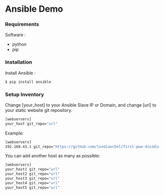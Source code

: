 # Ansible Demo

### Requirements
Software :
- python
- pip

### Installation

Install Ansible :
```sh
$ pip install ansible
```

### Setup Inventory
Change [your_host] to your Ansible Slave IP or Domain, and change [url] to your static website git repository.
```sh
[webservers]
your_host git_repo="url"
```
Example:
```sh
[webservers]
192.168.43.1 git_repo="https://github.com/lovdianchel/first-pwa-dicoding.git"
```

You can add another host as many as possible:
```sh
[webservers]
your_host1 git_repo="url"
your_host2 git_repo="url"
your_host3 git_repo="url"
your_host4 git_repo="url"
your_host5 git_repo="url"
```
